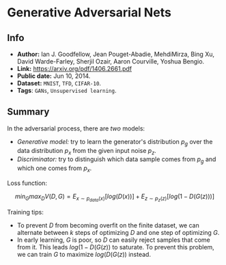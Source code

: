 # Generative Adversarial Nets
## Info
- **Author:** Ian J. Goodfellow, Jean Pouget-Abadie, MehdiMirza, Bing Xu, David Warde-Farley, Sherjil Ozair, Aaron Courville, Yoshua Bengio.
- **Link:** https://arxiv.org/pdf/1406.2661.pdf
- **Public date:** Jun 10, 2014.
- **Dataset:** `MNIST`, `TFD`, `CIFAR-10`.
- **Tags**: `GANs`, `Unsupervised learning`.
 
## Summary
In the adversarial process, there are *two* models:

- *Generative model:* try to learn the generator's distribution $p_g$ over the data distribution $p_x$ from the given input noise $p_z$.
- *Discriminator:* try to distinguish which data sample comes from $p_g$ and which one comes from $p_x$.

Loss function:

$$min_G max_D V(D,G) = E_{x \sim p_{data}(x)}[log(D(x))] + E_{z \sim p_z(z)}[log(1-D(G(z)))]$$

Training tips:

- To prevent $D$ from becoming overfit on the finite dataset, we can alternate between $k$ steps of optimizing $D$ and one step of optimizing $G$.
-  In early learning, $G$ is poor, so $D$ can easily reject samples that come from it. This leads $log(1-D(G(z))$ to saturate. To prevent this problem, we can train $G$ to maximize $log(D(G(z))$ instead.